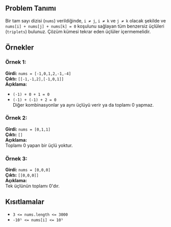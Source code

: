 ## Problem Tanımı
Bir tam sayı dizisi (`nums`) verildiğinde, `i ≠ j`, `i ≠ k` ve `j ≠ k` olacak şekilde ve `nums[i] + nums[j] + nums[k] = 0` koşulunu sağlayan tüm benzersiz üçlüleri (`triplets`) bulunuz. Çözüm kümesi tekrar eden üçlüler içermemelidir.

## Örnekler

### Örnek 1:
**Girdi:** `nums = [-1,0,1,2,-1,-4]`  
**Çıktı:** `[[-1,-1,2],[-1,0,1]]`  
**Açıklama:**  
- `(-1) + 0 + 1 = 0`  
- `(-1) + (-1) + 2 = 0`  
Diğer kombinasyonlar ya aynı üçlüyü verir ya da toplamı 0 yapmaz.

### Örnek 2:
**Girdi:** `nums = [0,1,1]`  
**Çıktı:** `[]`  
**Açıklama:**  
Toplamı 0 yapan bir üçlü yoktur.

### Örnek 3:
**Girdi:** `nums = [0,0,0]`  
**Çıktı:** `[[0,0,0]]`  
**Açıklama:**  
Tek üçlünün toplamı 0'dır.

## Kısıtlamalar
- `3 <= nums.length <= 3000`  
- `-10⁵ <= nums[i] <= 10⁵`  
